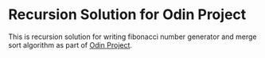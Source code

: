 # Recursion Solution for Odin Project

This is recursion solution for writing fibonacci number generator and merge sort algorithm as part of [Odin Project](https://www.theodinproject.com/lessons/javascript-recursion).
